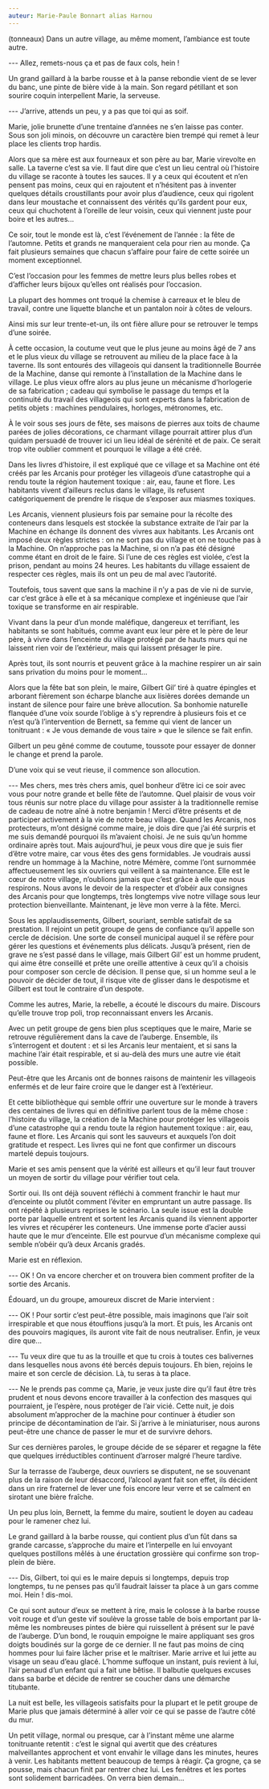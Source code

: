 ```yaml
---
auteur: Marie-Paule Bonnart alias Harnou
---
```

(tonneaux)
Dans un autre village, au même moment, l’ambiance est toute autre.

--- Allez, remets-nous ça et pas de faux cols, hein !

Un grand gaillard à la barbe rousse et à la panse rebondie vient de se lever du banc, une pinte de bière vide à la main. Son regard pétillant et son sourire coquin interpellent Marie, la serveuse.

--- J’arrive, attends un peu, y a pas que toi qui as soif.

Marie, jolie brunette d’une trentaine d’années ne s’en laisse pas conter. Sous son joli minois, on découvre un caractère bien trempé qui remet à leur place les clients trop hardis.

Alors que sa mère est aux fourneaux et son père au bar, Marie virevolte en salle. La taverne c’est sa vie. Il faut dire que c’est un lieu central où l’histoire du village se raconte à toutes les sauces. Il y a ceux qui écoutent et n’en pensent pas moins, ceux qui en rajoutent et n’hésitent pas à inventer quelques détails croustillants pour avoir plus d’audience, ceux qui rigolent dans leur moustache et connaissent des vérités qu’ils gardent pour eux, ceux qui chuchotent à l’oreille de leur voisin, ceux qui viennent juste pour boire et les autres...

Ce soir, tout le monde est là, c’est l’événement de l’année : la fête de l’automne. Petits et grands ne manqueraient cela pour rien au monde. Ça fait plusieurs semaines que chacun s’affaire pour faire de cette soirée un moment exceptionnel.

C’est l’occasion pour les femmes de mettre leurs plus belles robes et d’afficher leurs bijoux qu’elles ont réalisés pour l’occasion.

La plupart des hommes ont troqué la chemise à carreaux et le bleu de travail, contre une liquette blanche et un pantalon noir à côtes de velours.

Ainsi mis sur leur trente-et-un, ils ont fière allure pour se retrouver le temps d’une soirée.

À cette occasion, la coutume veut que le plus jeune au moins âgé de 7 ans et le plus vieux du village se retrouvent au milieu de la place face à la taverne. Ils sont entourés des villageois qui dansent la traditionnelle Bourrée de la Machine, danse qui remonte à l’installation de la Machine dans le village. Le plus vieux offre alors au plus jeune un mécanisme d’horlogerie de sa fabrication ; cadeau qui symbolise le passage du temps et la continuité du travail des villageois qui sont experts dans la fabrication de petits objets : machines pendulaires, horloges, métronomes, etc.

À le voir sous ses jours de fête, ses maisons de pierres aux toits de chaume parées de jolies décorations, ce charmant village pourrait attirer plus d’un quidam persuadé de trouver ici un lieu idéal de sérénité et de paix. Ce serait trop vite oublier comment et pourquoi le village a été créé.

Dans les livres d’histoire, il est expliqué que ce village et sa Machine ont été créés par les Arcanis pour protéger les villageois d’une catastrophe qui a rendu toute la région hautement toxique : air, eau, faune et flore. Les habitants vivent d’ailleurs reclus dans le village, ils refusent catégoriquement de prendre le risque de s’exposer aux miasmes toxiques.

Les Arcanis, viennent plusieurs fois par semaine pour la récolte des conteneurs dans lesquels est stockée la substance extraite de l’air par la Machine en échange ils donnent des vivres aux habitants. Les Arcanis ont imposé deux règles strictes : on ne sort pas du village et on ne touche pas à la Machine. On n’approche pas la Machine, si on n’a pas été désigné comme étant en droit de le faire. Si l’une de ces règles est violée, c’est la prison, pendant au moins 24 heures. Les habitants du village essaient de respecter ces règles, mais ils ont un peu de mal avec l’autorité.

Toutefois, tous savent que sans la machine il n’y a pas de vie ni de survie, car c’est grâce à elle et à sa mécanique complexe et ingénieuse que l’air toxique se transforme en air respirable.

Vivant dans la peur d’un monde maléfique, dangereux et terrifiant, les habitants se sont habitués, comme avant eux leur père et le père de leur père, à vivre dans l’enceinte du village protégé par de hauts murs qui ne laissent rien voir de l’extérieur, mais qui laissent présager le pire.

Après tout, ils sont nourris et peuvent grâce à la machine respirer un air sain sans privation du moins pour le moment...

Alors que la fête bat son plein, le maire, Gilbert Gil’ tiré à quatre épingles et arborant fièrement son écharpe blanche aux lisières dorées demande un instant de silence pour faire une brève allocution. Sa bonhomie naturelle flanquée d’une voix sourde l’oblige à s’y reprendre à plusieurs fois et ce n’est qu’à l’intervention de Bernett, sa femme qui vient de lancer un tonitruant : « Je vous demande de vous taire » que le silence se fait enfin.

Gilbert un peu gêné comme de coutume, toussote pour essayer de donner le change et prend la parole.

D’une voix qui se veut rieuse, il commence son allocution.

--- Mes chers, mes très chers amis, quel bonheur d’être ici ce soir avec vous pour notre grande et belle fête de l’automne. Quel plaisir de vous voir tous réunis sur notre place du village pour assister à la traditionnelle remise de cadeau de notre aîné à notre benjamin ! Merci d’être présents et de participer activement à la vie de notre beau village. Quand les Arcanis, nos protecteurs, m’ont désigné comme maire, je dois dire que j’ai été surpris et me suis demandé pourquoi ils m’avaient choisi. Je ne suis qu’un homme ordinaire après tout. Mais aujourd’hui, je peux vous dire que je suis fier d’être votre maire, car vous êtes des gens formidables. Je voudrais aussi rendre un hommage à la Machine, notre Mémère, comme l’ont surnommée affectueusement les six ouvriers qui veillent à sa maintenance. Elle est le cœur de notre village, n’oublions jamais que c’est grâce à elle que nous respirons. Nous avons le devoir de la respecter et d’obéir aux consignes des Arcanis pour que longtemps, très longtemps vive notre village sous leur protection bienveillante. Maintenant, je lève mon verre à la fête. Merci.

Sous les applaudissements, Gilbert, souriant, semble satisfait de sa prestation. Il rejoint un petit groupe de gens de confiance qu’il appelle son cercle de décision. Une sorte de conseil municipal auquel il se réfère pour gérer les questions et événements plus délicats. Jusqu’à présent, rien de grave ne s’est passé dans le village, mais Gilbert Gil’ est un homme prudent, qui aime être conseillé et prête une oreille attentive à ceux qu’il a choisis pour composer son cercle de décision. Il pense que, si un homme seul a le pouvoir de décider de tout, il risque vite de glisser dans le despotisme et Gilbert est tout le contraire d’un despote.

Comme les autres, Marie, la rebelle, a écouté le discours du maire. Discours qu’elle trouve trop poli, trop reconnaissant envers les Arcanis.

Avec un petit groupe de gens bien plus sceptiques que le maire, Marie se retrouve régulièrement dans la cave de l’auberge. Ensemble, ils s’interrogent et doutent : et si les Arcanis leur mentaient, et si sans la machine l’air était respirable, et si au-delà des murs une autre vie était possible.

Peut-être que les Arcanis ont de bonnes raisons de maintenir les villageois enfermés et de leur faire croire que le danger est à l’extérieur.

Et cette bibliothèque qui semble offrir une ouverture sur le monde à travers des centaines de livres qui en définitive parlent tous de la même chose : l’histoire du village, la création de la Machine pour protéger les villageois d’une catastrophe qui a rendu toute la région hautement toxique : air, eau, faune et flore. Les Arcanis qui sont les sauveurs et auxquels l’on doit gratitude et respect. Les livres qui ne font que confirmer un discours martelé depuis toujours.

Marie et ses amis pensent que la vérité est ailleurs et qu’il leur faut trouver un moyen de sortir du village pour vérifier tout cela.

Sortir oui. Ils ont déjà souvent réfléchi à comment franchir le haut mur d’enceinte ou plutôt comment l’éviter en empruntant un autre passage. Ils ont répété à plusieurs reprises le scénario. La seule issue est la double porte par laquelle entrent et sortent les Arcanis quand ils viennent apporter les vivres et récupérer les conteneurs. Une immense porte d’acier aussi haute que le mur d’enceinte. Elle est pourvue d’un mécanisme complexe qui semble n’obéir qu’à deux Arcanis gradés.

Marie est en réflexion.

--- OK ! On va encore chercher et on trouvera bien comment profiter de la sortie des Arcanis.

Édouard, un du groupe, amoureux discret de Marie intervient :

--- OK ! Pour sortir c’est peut-être possible, mais imaginons que l’air soit irrespirable et que nous étouffions jusqu’à la mort. Et puis, les Arcanis ont des pouvoirs magiques, ils auront vite fait de nous neutraliser. Enfin, je veux dire que...

--- Tu veux dire que tu as la trouille et que tu crois à toutes ces balivernes dans lesquelles nous avons été bercés depuis toujours. Eh bien, rejoins le maire et son cercle de décision. Là, tu seras à ta place.

--- Ne le prends pas comme ça, Marie, je veux juste dire qu’il faut être très prudent et nous devons encore travailler à la confection des masques qui pourraient, je l’espère, nous protéger de l’air vicié. Cette nuit, je dois absolument m’approcher de la machine pour continuer à étudier son principe de décontamination de l’air. Si j’arrive à le miniaturiser, nous aurons peut-être une chance de passer le mur et de survivre dehors.

Sur ces dernières paroles, le groupe décide de se séparer et regagne la fête que quelques irréductibles continuent d’arroser malgré l’heure tardive.

Sur la terrasse de l’auberge, deux ouvriers se disputent, ne se souvenant plus de la raison de leur désaccord, l’alcool ayant fait son effet, ils décident dans un rire fraternel de lever une fois encore leur verre et se calment en sirotant une bière fraîche.

Un peu plus loin, Bernett, la femme du maire, soutient le doyen au cadeau pour le ramener chez lui.

Le grand gaillard à la barbe rousse, qui contient plus d’un fût dans sa grande carcasse, s’approche du maire et l’interpelle en lui envoyant quelques postillons mêlés à une éructation grossière qui confirme son trop-plein de bière.

--- Dis, Gilbert, toi qui es le maire depuis si longtemps, depuis trop longtemps, tu ne penses pas qu’il faudrait laisser ta place à un gars comme moi. Hein ! dis-moi.

Ce qui sont autour d’eux se mettent à rire, mais le colosse à la barbe rousse voit rouge et d’un geste vif soulève la grosse table de bois emportant par là-même les nombreuses pintes de bière qui ruissellent à présent sur le pavé de l’auberge. D’un bond, le rouquin empoigne le maire appliquant ses gros doigts boudinés sur la gorge de ce dernier. Il ne faut pas moins de cinq hommes pour lui faire lâcher prise et le maîtriser. Marie arrive et lui jette au visage un seau d’eau glacé. L’homme suffoque un instant, puis revient à lui, l’air penaud d’un enfant qui a fait une bêtise. Il balbutie quelques excuses dans sa barbe et décide de rentrer se coucher dans une démarche titubante.

La nuit est belle, les villageois satisfaits pour la plupart et le petit groupe de Marie plus que jamais déterminé à aller voir ce qui se passe de l’autre côté du mur.

Un petit village, normal ou presque, car à l’instant même une alarme tonitruante retentit : c’est le signal qui avertit que des créatures malveillantes approchent et vont envahir le village dans les minutes, heures à venir. Les habitants mettent beaucoup de temps à réagir. Ça grogne, ça se pousse, mais chacun finit par rentrer chez lui. Les fenêtres et les portes sont solidement barricadées. On verra bien demain...